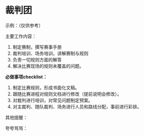 # 裁判团
示例：（仅供参考）

主要工作内容：

1. 制定赛制，撰写赛事手册
2. 裁判培训、场务培训，讲解赛制与规则
3. 负责一切规则方面的解答
4. 解决比赛现场的规则未覆盖的问题。

**必做事项checklist：**
1. 制定比赛规则，形成书面化文稿。
2. 跟随比赛进程对规则文档进行修改（提前说明会修改）。
3. 对裁判进行培训，对常见问题制定预案。
4. 对主裁判、随队裁判、场务进行人员和路线分配，事前进行彩排。


其他提醒：

夸夸骂骂：
